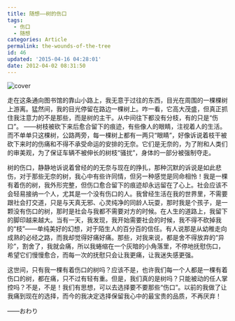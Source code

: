 ```yaml
---
title: 随想——树的伤口
tags:
  - 伤口
  - 随想
categories: Article
permalink: the-wounds-of-the-tree
id: 46
updated: '2015-04-16 04:28:01'
date: 2012-04-02 08:31:50
---
```


![cover](https://cat.yufan.me/cats/015005Kg1.jpg)

走在这条通向图书馆的靠山小路上，我无意于过往的东西，目光在周围的一棵棵树上游离。猛然间，我的目光停留在路边一棵树上。咋一看，它高大茂盛，但真正抓住我注意力的不是那些，而是树的主干。从中间往下都没有分枝，有的只是“伤口”。
——树枝被砍下来后愈合留下的痕迹，有些像人的眼睛，注视着人的生活。而不单单只这棵树，公路两旁，每一棵树上都有一两只“眼睛”，好像诉说着枝干被砍下来时的伤痛和不得不承受命运的安排的无奈。它们是无奈的，为了附和人类们的审美观，为了保证车辆不被伸长的树枝“骚扰”，身体的一部分被强制夺走。

<!--more-->

树的伤口，静静地诉说着曾经的的无奈与现在的挣扎，那种沉默的诉说是如此悲伤，对于那些无奈的树，我心中有些许同情，但另一种感觉是同命相怜！我是一棵有着伤的树，我外形完整，但伤口愈合留下的痕迹却永远留在了心上。社会应该不会轻易接纳一个人，尤其是一个没有伤口的人。我曾经生活在我的世界里，不需要跟社会打交道，只是与天真无邪、心灵纯净的同龄人玩耍，那时我是个孩子，是一颗没有伤口的树，那时是社会与我都不需要对方的时候。在人生的道路上，我留下的脚印越来越大。当有一天，我发现，我开始需要社会的时候，我不得不砍掉我的“枝”——单纯美好的幻想，对于陌生人的百分百的信任。有人说那是从幼稚走向成熟的必经之路，而我却觉得好痛好痛。那些，对我来说，都是舍不得放弃的“异珍”，割舍了，我就会痛，所以我蜷缩在一个灰暗的小角落里，不停地抚慰伤口，希望它们慢慢愈合，而每一次的抚慰只会让我更痛，让我迷失感更强。

这世间，只有我一棵有着伤口的树吗？应该不是，也许我们每一个人都是一棵有着伤口的树，都在痛，只不过有轻有重。但是，我们真的是树吗？只能被动的任人掌控吗？不是，不是！我们有思想，可以去选择要不要那些“伤口”。以前的我做了让我痛到现在的选择，而今的我决定选择保留我心中的最宝贵的品质，不再厌弃！

——おわり
